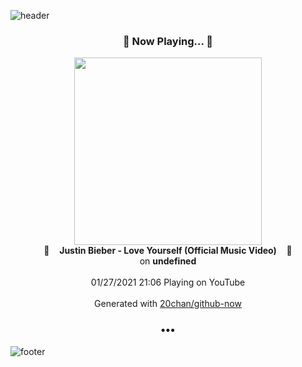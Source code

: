![header](https://capsule-render.vercel.app/api?type=wave&height=170&section=header&text=Hi.%20I'm%20SHIFT&fontColor=090707&fontAlignX=45&fontAlignY=65&fontSize=100)

<h3 align="center">🎵 Now Playing... 🎵</h3>
<p align="center">
  <a href="https://www.youtube.com/channel/UCIwFjwMjI0y7PDBVEO9-bkQ">
    <img width="300" src="https://yt3.ggpht.com/ytc/AAUvwnjikPqZQLCLO0Dpiekl_ZkNcSB-1HMCy1Rz_f2UiA=s48-c-k-c0xffffffff-no-nd-rj-mo">
  </a>
  <br>
  🎵&nbsp&nbsp&nbsp <b>Justin Bieber - Love Yourself (Official Music Video)</b> &nbsp&nbsp&nbsp🎵
  <br>
  on <b>undefined</b>
  
  <br />
  <br />
  01/27/2021 21:06 Playing on YouTube
  <br />
  <br />
  Generated with <a href="https://github.com/20chan/github-now">20chan/github-now</a>
</p>

<h3 align="center">•••</h3>

![footer](https://capsule-render.vercel.app/api?type=wave&height=150&section=footer)
